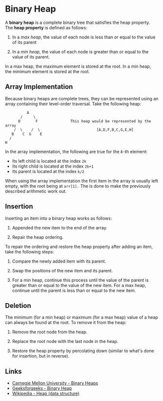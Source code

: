 # Binary Heap

A **binary heap** is a complete binary tree that satisfies the heap property. The **heap property** is defined as follows:

1) In a *max heap*, the value of each node is less than or equal to the value of its parent

2) In a *min heap*, the value of each node is greater than or equal to the value of its parent.

In a max heap, the maximum element is stored at the root. In a min heap, the minimum element is stored at the root.

## Array Implementation

Because binary heaps are complete trees, they can be represented using an array containing their level-order traversal. Take the following heap:

```
          A
       /     \                      
      D       F               This heap would be represented by the array
    /  \    /  \                          [A,D,F,B,C,G,E,H]
   B    C  G    E
  /
H
```

In the array implementation, the following are true for the *k*-th element:
- Its left child is located at the index `2k`
- Its right child is located at the index `2k+1`
- Its parent is located at the index `k/2`

When using the array implementation the first item in the array is usually left empty, with the root being at `arr[1].` The is done to make the previously described arithmetic work out.

## Insertion

Inserting an item into a binary heap works as follows:
1) Appended the new item to the end of the array.

2) Repair the heap ordering.

To repair the ordering and restore the heap property after adding an item, take the following steps:
1) Compare the newly added item with its parent.

2) Swap the positions of the new item and its parent.

3) For a min heap, continue this process until the value of the parent is greater than or equal to the value of the new item. For a max heap, continue until the parent is less than or equal to the new item.

## Deletion

The minimum (for a min heap) or maximum (for a max heap) value of a heap can always be found at the root. To remove it from the heap:
1) Remove the root node from the heap.

2) Replace the root node with the last node in the heap.

3) Restore the heap property by percolating down (similar to what's done for insertion, but in reverse).

## Links

- [Carnegie Mellon University - Binary Heaps](https://www.cs.cmu.edu/~adamchik/15-121/lectures/Binary%20Heaps/heaps.html)
- [Geeksforgeeks - Binary Heap](https://www.geeksforgeeks.org/binary-heap/)
- [Wikipedia - Heap (data structure)](https://en.wikipedia.org/wiki/Heap_(data_structure))
